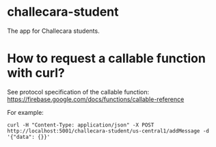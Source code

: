 # challecara-student

The app for Challecara students.

# How to request a callable function with curl?

See protocol specification of the callable function:
https://firebase.google.com/docs/functions/callable-reference 

For example:
```
curl -H "Content-Type: application/json" -X POST http://localhost:5001/challecara-student/us-central1/addMessage -d '{"data": {}}'
```
